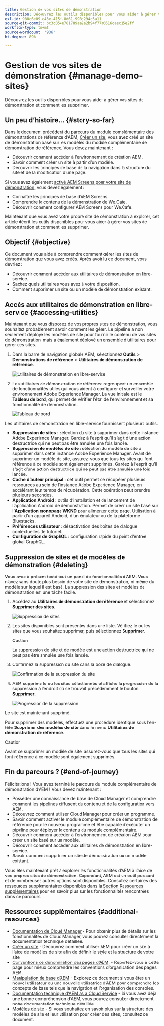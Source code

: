 ```yaml
---
title: Gestion de vos sites de démonstration
description: Découvrez les outils disponibles pour vous aider à gérer vos sites de démonstration et comment les supprimer.
exl-id: 988c6e09-c43e-415f-8d61-998c294c5a11
source-git-commit: bc3c054e781789aa2a2b94f77b0616caec15e2ff
workflow-type: tm+mt
source-wordcount: '936'
ht-degree: 89%

---
```


# Gestion de vos sites de démonstration {#manage-demo-sites}

Découvrez les outils disponibles pour vous aider à gérer vos sites de démonstration et comment les supprimer.

## Un peu d’histoire… {#story-so-far}

Dans le document précédent du parcours du module complémentaire des démonstrations de référence d’AEM, [Créer un site](create-site.md), vous avez créé un site de démonstration basé sur les modèles du module complémentaire de démonstration de référence. Vous devez maintenant :

* Découvrir comment accéder à l’environnement de création AEM.
* Savoir comment créer un site à partir d’un modèle.
* Découvrir les principes de base de la navigation dans la structure du site et de la modification d’une page.

Si vous avez également [activé AEM Screens pour votre site de démonstration,](screens.md) vous devez également :

* Connaître les principes de base d’AEM Screens.
* Comprendre le contenu de la démonstration de We.Cafe.
* Découvrir comment configurer AEM Screens pour We.Cafe.

Maintenant que vous avez votre propre site de démonstration à explorer, cet article décrit les outils disponibles pour vous aider à gérer vos sites de démonstration et comment les supprimer.

## Objectif {#objective}

Ce document vous aide à comprendre comment gérer les sites de démonstration que vous avez créés. Après avoir lu ce document, vous devriez :

* Découvrir comment accéder aux utilitaires de démonstration en libre-service.
* Sachez quels utilitaires vous avez à votre disposition.
* Comment supprimer un site ou un modèle de démonstration existant.

## Accès aux utilitaires de démonstration en libre-service {#accessing-utilities}

Maintenant que vous disposez de vos propres sites de démonstration, vous souhaitez probablement savoir comment les gérer. Le pipeline a non seulement déployé les modèles de site pour fournir le contenu de vos sites de démonstration, mais a également déployé un ensemble d’utilitaires pour gérer ces sites.

1. Dans la barre de navigation globale AEM, sélectionnez **Outils** > **Démonstrations de référence** > **Utilitaires de démonstration de référence**.

   ![Utilitaires de démonstration en libre-service](assets/demo-utilities.png)

1. Les utilitaires de démonstration de référence regroupent un ensemble de fonctionnalités utiles qui vous aident à configurer et surveiller votre environnement Adobe Experience Manager. La vue initiale est le **Tableau de bord**, qui permet de vérifier l’état de l’environnement et sa fonctionnalité de démonstration.

   ![Tableau de bord](assets/dashboard.png)

Les utilitaires de démonstration en libre-service fournissent plusieurs outils.

* **Suppression de sites** : sélection du site à supprimer dans cette instance Adobe Experience Manager. Gardez à l’esprit qu’il s’agit d’une action destructrice qui ne peut pas être annulée une fois lancée.
* **Suppression de modèles de site** : sélection du modèle de site à supprimer dans cette instance Adobe Experience Manager. Avant de supprimer un modèle de site, assurez-vous que tous les sites qui font référence à ce modèle sont également supprimés. Gardez à l’esprit qu’il s’agit d’une action destructrice qui ne peut pas être annulée une fois lancée.
* **Cache dʼauteur principal** : cet outil permet de récupérer plusieurs ressources au sein de l’instance Adobe Experience Manager, en accélérant leur temps de récupération. Cette opération peut prendre plusieurs secondes.
* **Application Android** : outils d’installation et de lancement de l’application Android de démonstration. Permet de créer un site basé sur lʼ&#x200B;**Application monopage WKND** pour alimenter cette page. Utilisation à partir d’un appareil Android, d’un émulateur ou de la plateforme Bluestacks.
* **Préférences utilisateur** : désactivation des boîtes de dialogue contextuelles de tutoriel.
* **Configuration de GraphQL** : configuration rapide du point d’entrée global GraphQL.

## Suppression de sites et de modèles de démonstration {#deleting}

Vous avez à présent testé tout un panel de fonctionnalités dʼAEM. Vous nʼavez sans doute plus besoin de votre site de démonstration, ni même du modèle sur lequel il est basé. La suppression des sites et modèles de démonstration est une tâche facile.

1. Accédez au **Utilitaires de démonstration de référence** et sélectionnez **Supprimer des sites**.

   ![Suppression de sites](assets/delete-sites.png)

1. Les sites disponibles sont présentés dans une liste. Vérifiez le ou les sites que vous souhaitez supprimer, puis sélectionnez **Supprimer**.

   >[!CAUTION]
   >
   >La suppression de site et de modèle est une action destructrice qui ne peut pas être annulée une fois lancée.

1. Confirmez la suppression du site dans la boîte de dialogue.

   ![Confirmation de la suppression du site](assets/confirm-site-delete.png)

1. AEM supprime le ou les sites sélectionnés et affiche la progression de la suppression à lʼendroit où se trouvait précédemment le bouton **Supprimer**.

   ![Progression de la suppression](assets/delete-progress.png)

Le site est maintenant supprimé.

Pour supprimer des modèles, effectuez une procédure identique sous lʼen-tête **Supprimer des modèles de site** dans le menu **Utilitaires de démonstration de référence**.

>[!CAUTION]
>
>Avant de supprimer un modèle de site, assurez-vous que tous les sites qui font référence à ce modèle sont également supprimés.

## Fin du parcours ? {#end-of-journey}

Félicitations ! Vous avez terminé le parcours du module complémentaire de démonstration d’AEM ! Vous devez maintenant :

* Posséder une connaissance de base de Cloud Manager et comprendre comment les pipelines diffusent du contenu et de la configuration vers AEM.
* Découvrez comment utiliser Cloud Manager pour créer un programme.
* Savoir comment activer le module complémentaire de démonstration de référence pour le nouveau programme et être capable d’exécuter un pipeline pour déployer le contenu du module complémentaire.
* Découvrir comment accéder à l’environnement de création AEM pour créer un site basé sur un modèle.
* Découvrir comment accéder aux utilitaires de démonstration en libre-service.
* Savoir comment supprimer un site de démonstration ou un modèle existant.

Vous êtes maintenant prêt à explorer les fonctionnalités d’AEM à l’aide de vos propres sites de démonstration. Cependant, AEM est un outil puissant et de nombreuses autres options sont disponibles. Consultez certaines des ressources supplémentaires disponibles dans la [Section Ressources supplémentaires](#additional-resources) pour en savoir plus sur les fonctionnalités rencontrées dans ce parcours.

## Ressources supplémentaires {#additional-resources}

* [Documentation de Cloud Manager](https://experienceleague.adobe.com/docs/experience-manager-cloud-service/content/onboarding/onboarding-concepts/cloud-manager-introduction.html?lang=fr) - Pour obtenir plus de détails sur les fonctionnalités de Cloud Manager, vous pouvez consulter directement la documentation technique détaillée.
* [Créer un site](/help/sites-cloud/administering/site-creation/create-site.md) - Découvrez comment utiliser AEM pour créer un site à l’aide de modèles de site afin de définir le style et la structure de votre site.
* [Conventions de dénomination des pages d’AEM](/help/sites-cloud/authoring/fundamentals/organizing-pages.md#page-name-restrictions-and-best-practices). - Reportez-vous à cette page pour mieux comprendre les conventions d’organisation des pages AEM.
* [Manipulation de base d’AEM](/help/sites-cloud/authoring/getting-started/basic-handling.md) - Explorez ce document si vous êtes un nouvel utilisateur ou une nouvelle utilisatrice d’AEM pour comprendre les concepts de base tels que la navigation et l’organisation des consoles.
* [Documentation technique d’AEM as a Cloud Service](https://experienceleague.adobe.com/docs/experience-manager-cloud-service.html?lang=fr) - Si vous avez déjà une bonne compréhension d’AEM, vous pouvez consulter directement notre documentation technique détaillée.
* [Modèles de site](/help/sites-cloud/administering/site-creation/site-templates.md) - Si vous souhaitez en savoir plus sur la structure des modèles de site et leur utilisation pour créer des sites, consultez ce document.

